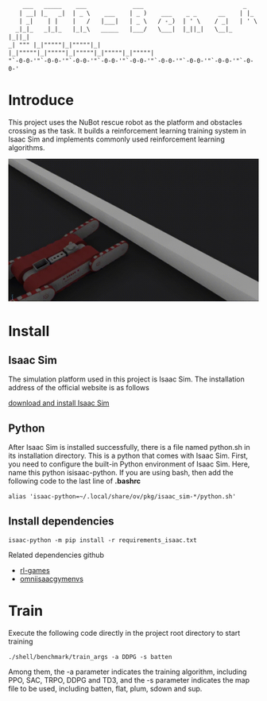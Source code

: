 ```
    ___   _____    ___             ___                            _      
   | __| |_   _|  | _ \    ___    | _ )    ___    _ _      __    | |_    
   | _|    | |    |   /   |___|   | _ \   / -_)  | ' \    / _|   | ' \   
  _|_|_   _|_|_   |_|_\   _____   |___/   \___|  |_||_|   \__|_  |_||_|  
_| """ |_|"""""|_|"""""|_|     |_|"""""|_|"""""|_|"""""|_|"""""|_|"""""| 
"`-0-0-'"`-0-0-'"`-0-0-'"`-0-0-'"`-0-0-'"`-0-0-'"`-0-0-'"`-0-0-'"`-0-0-' 

```

# Introduce

This project uses the NuBot rescue robot as the platform and obstacles crossing as the task. It builds a reinforcement learning training system in Isaac Sim and implements commonly used reinforcement learning algorithms.

![](docs/images/out.gif)

# Install

## Isaac Sim
The simulation platform used in this project is Isaac Sim. The installation address of the official website is as follows

[download and install Isaac Sim](https://docs.omniverse.nvidia.com/app_isaacsim/app_isaacsim/install_workstation.html)

## Python
After Isaac Sim is installed successfully, there is a file named python.sh in its installation directory. This is a python that comes with Isaac Sim. First, you need to configure the built-in Python environment of Isaac Sim. Here, name this python isisaac-python. If you are using bash, then add the following code to the last line of **.bashrc**

```shell
alias 'isaac-python=~/.local/share/ov/pkg/isaac_sim-*/python.sh'
```
## Install dependencies

```shell
isaac-python -m pip install -r requirements_isaac.txt
```
Related dependencies github
* [rl-games](https://github.com/Denys88/rl_games)
* [omniisaacgymenvs](https://github.com/NVIDIA-Omniverse/OmniIsaacGymEnvs)

# Train

Execute the following code directly in the project root directory to start training

```shell
./shell/benchmark/train_args -a DDPG -s batten
```
Among them, the -a parameter indicates the training algorithm, including PPO, SAC, TRPO, DDPG and TD3, and the -s parameter indicates the map file to be used, including batten, flat, plum, sdown and sup.
